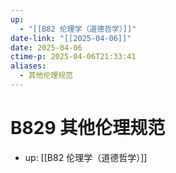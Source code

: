 ```yaml
---
up:
  - "[[B82 伦理学（道德哲学）]]"
date-link: "[[2025-04-06]]"
date: 2025-04-06
ctime-p: 2025-04-06T21:33:41
aliases:
  - 其他伦理规范
---
```


# B829 其他伦理规范

- up: [[B82 伦理学（道德哲学）]]
